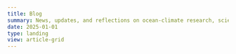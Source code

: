 ```yaml
---
title: Blog
summary: News, updates, and reflections on ocean-climate research, science communication, and environmental justice.
date: 2025-01-01
type: landing
view: article-grid
---
```

